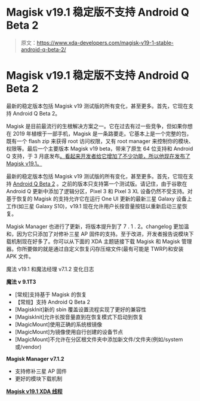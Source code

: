 # Magisk v19.1 稳定版不支持 Android Q Beta 2

> 原文：<https://www.xda-developers.com/magisk-v19-1-stable-android-q-beta-2/>

# Magisk v19.1 稳定版不支持 Android Q Beta 2

最新的稳定版本包括 Magisk v19 测试版的所有变化，甚至更多。首先，它现在支持 Android Q Beta 2。

Magisk 是目前最流行的生根解决方案之一。它在过去有过一些竞争，但如果你想在 2019 年植根于一部手机，Magisk 是一条路要走。它基本上是一个完整的包，既有一个 flash zip 来获得 root 访问权限，又有 root manager 来控制你的模块、权限等。最后一个主要版本 Magisk v19 beta，带来了原生 64 位支持和 Android Q 支持，于 3 月底发布[。看起来开发者给它增加了不少功能，所以他现在发布了 Magisk v19.1。](https://www.xda-developers.com/magisk-v19-beta-android-q-support/)

最新的稳定版本包括 Magisk v19 测试版的所有变化，甚至更多。首先，它现在支持 [Android Q Beta 2](https://www.xda-developers.com/android-q-beta-2-everything-new/) 。之前的版本只支持第一个测试版。请记住，由于谷歌在 Android Q 更新中添加了逻辑分区，Pixel 3 和 Pixel 3 XL 设备仍然不受支持。对基于恢复的 Magisk 的支持允许它在运行 One UI 更新的最新三星 Galaxy 设备上工作(如三星 Galaxy S10)，v19.1 现在允许用户长按音量按钮以重新启动三星恢复。

Magisk Manager 也进行了更新，将版本提升到了 7 . 1 . 2。changelog 更加温和，因为它只添加了对修补三星 AP 固件的支持。至于改进，开发者报告说模块下载机制现在好多了。你可以从下面的 XDA 主题链接下载 Magisk 和 Magisk 管理器。你所要做的就是通过自定义恢复闪存压缩文件(最有可能是 TWRP)和安装 APK 文件。

魔法 v19.1 和魔法经理 v7.1.2 变化日志

**魔法 v 9.1T3**

*   [常规]支持基于 Magisk 的恢复
*   【常规】支持 Android Q Beta 2
*   [MagiskInit]新的 sbin 覆盖设置流程实现了更好的兼容性
*   [MagiskInit]允许长按音量直到在恢复模式下启动到恢复
*   [MagicMount]使用正确的系统根镜像
*   [MagicMount]为镜像使用自行创建的设备节点
*   [MagicMount]不允许在分区根文件夹中添加新文件/文件夹(例如/system 或/vendor)

**Magisk Manager v7.1.2**

*   支持修补三星 AP 固件
*   更好的模块下载机制

[**Magisk v19.1 XDA 线程**](https://forum.xda-developers.com/apps/magisk/official-magisk-v7-universal-systemless-t3473445)